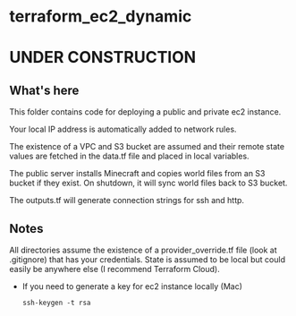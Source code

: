 # terraform_ec2_dynamic

# UNDER CONSTRUCTION

## What's here
This folder contains code for deploying a public and private ec2 instance.

Your local IP address is automatically added to network rules.

The existence of a VPC and S3 bucket are assumed and their remote state values are fetched in the data.tf file and placed in local variables.

The public server installs Minecraft and copies world files from an S3 bucket if they exist.  On shutdown, it will sync world files back to S3 bucket.

The outputs.tf will generate connection strings for ssh and http.

## Notes
All directories assume the existence of a provider_override.tf file (look at .gitignore) that has your credentials.  State is assumed to be local but could easily be anywhere else (I recommend Terraform Cloud).

- If you need to generate a key for ec2 instance locally (Mac)
  ```
  ssh-keygen -t rsa
  ```
